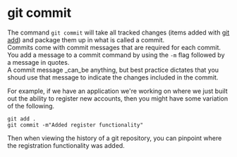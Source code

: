 # git commit
The command `git commit` will take all tracked changes (items added with [git add](./Add.md)) and package them up in what is called a commit.  
Commits come with commit messages that are required for each commit.  You add a message to a commit command by using the `-m` flag followed by a message in quotes.  
A commit message _can_be anything, but best practice dictates that you shoud use that message to indicate the changes included in the commit.

For example, if we have an application we're working on where we just built out the ability to register new accounts, then you might have some variation of the following.  
```
git add .
git commit -m"Added register functionality"
```
Then when viewing the history of a git repository, you can pinpoint where the registration functionality was added.

